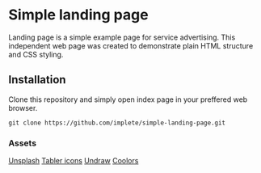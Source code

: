 # Simple landing page

Landing page is a simple example page for service advertising. This independent web page was created to demonstrate plain HTML structure and CSS styling.

## Installation

Clone this repository and simply open index page in your preffered web browser.

```shell
git clone https://github.com/implete/simple-landing-page.git
```

### Assets

[Unsplash](https://unsplash.com)
[Tabler icons](https://tabler-icons.io/)
[Undraw](https://undraw.co/)
[Coolors](https://coolors.co/)

